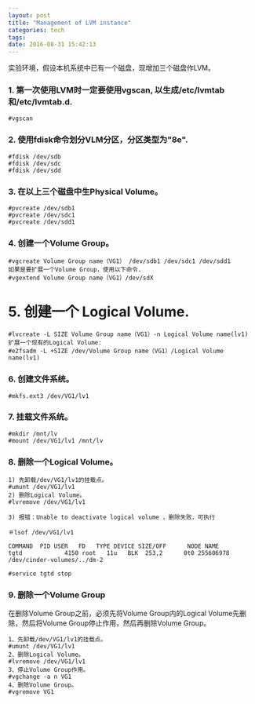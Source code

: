 ```yaml
---
layout: post
title: "Management of LVM instance"
categories: tech
tags: 
date: 2016-08-31 15:42:13
---
```


实验环境，假设本机系统中已有一个磁盘，现增加三个磁盘作LVM。


### 1. 第一次使用LVM时一定要使用vgscan, 以生成/etc/lvmtab和/etc/lvmtab.d.

```
#vgscan
```

### 2. 使用fdisk命令划分VLM分区，分区类型为"8e".

```
#fdisk /dev/sdb
#fdisk /dev/sdc
#fdisk /dev/sdd
```

### 3. 在以上三个磁盘中生Physical Volume。

```
#pvcreate /dev/sdb1
#pvcreate /dev/sdc1
#pvcreate /dev/sdd1
```


### 4. 创建一个Volume Group。

```
#vgcreate Volume Group name（VG1） /dev/sdb1 /dev/sdc1 /dev/sdd1
如果是要扩展一个Volume Group，使用以下命令.
#vgextend Volume Group name（VG1）/dev/sdX
```

# 5. 创建一个 Logical Volume.

```
#lvcreate -L SIZE Volume Group name（VG1）-n Logical Volume name(lv1)
扩展一个现有的Logical Volume:
#e2fsadm -L +SIZE /dev/Volume Group name（VG1）/Logical Volume name(lv1)
```


### 6. 创建文件系统。

```
#mkfs.ext3 /dev/VG1/lv1
```

### 7. 挂载文件系统。

```
#mkdir /mnt/lv
#mount /dev/VG1/lv1 /mnt/lv
```


### 8. 删除一个Logical Volume。

```
1) 先卸载/dev/VG1/lv1的挂载点。
#umunt /dev/VG1/lv1
2) 删除Logical Volume。
#lvremove /dev/VG1/lv1

3) 报错：Unable to deactivate logical volume ，删除失败，可执行
  
＃lsof /dev/VG1/lv1
  
COMMAND  PID USER   FD   TYPE DEVICE SIZE/OFF      NODE NAME
tgtd            4150 root   11u   BLK  253,2      0t0 255606978 /dev/cinder-volumes/../dm-2
  
#service tgtd stop
```


### 9. 删除一个Volume Group 

在删除Volume Group之前，必须先将Volume Group内的Logical Volume先删
除，然后将Volume Group停止作用，然后再删除Volume Group。

 ```
1、先卸载/dev/VG1/lv1的挂载点。
#umunt /dev/VG1/lv1
2、删除Logical Volume。
#lvremove /dev/VG1/lv1
3、停止Volume Group作用。
#vgchange -a n VG1
4、删除Volume Group。
#vgremove VG1
```
